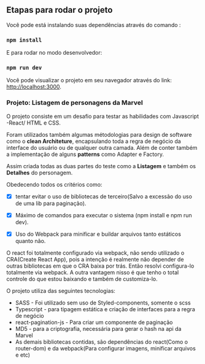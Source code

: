 ## Etapas para rodar o projeto

Você pode está instalando suas dependências através do comando :

### `npm install`


E para rodar no modo desenvolvedor:
### `npm run dev`

Você pode visualizar o projeto em seu navegador através do link: [http://localhost:3000](http://localhost:3000).

### Projeto: Listagem de personagens da Marvel

O projeto consiste em um desafio para testar as habilidades com Javascript -React/ HTML e CSS.

Foram utilizados também algumas métodologias para design de software como o **clean Architeture**, encapsulando toda a regra de negócio 
da interface do usuário ou de qualquer outra camada. Além de conter também a implementação de alguns **patterns** como Adapter e Factory.

Assim criada todas as duas partes do teste como a **Listagem** e também os **Detalhes** do personagem.

Obedecendo todos os critérios como: 
 - [X] tentar evitar o uso de bibliotecas de terceiro(Salvo a excessão do uso de uma lib para paginação).
 - [X] Máximo de comandos para executar o sistema (npm install e npm run dev).
 - [X] Uso do Webpack para minificar e buildar arquivos tanto estáticos quanto não.
 
 
 O react foi totalmente configurado via webpack, não sendo utilizado o CRA(Create React App), pois a intenção é realmente não depender de outras bibliotecas em que o 
 CRA baixa por trás. Então resolvi configura-lo totalmente via webpack. A outra vantagem nisso é que tenho o total controle do que estou baixando e também de customiza-lo.
 
 O projeto utiliza das seguintes tecnologias:
 
 * SASS - Foi utilizado sem uso de Styled-components, somente o scss
 * Typescript - para tipagem estática e criação de interfaces para a regra de negócio
 * react-pagination-js - Para criar um componente de paginação
 * MD5 - para a criptografia, necessária para gerar o hash na api da Marvel
 * As demais bibliotecas contidas, são dependências do react(Como o router-dom) e da webpack(Para configurar imagens, minificar arquivos e etc)





